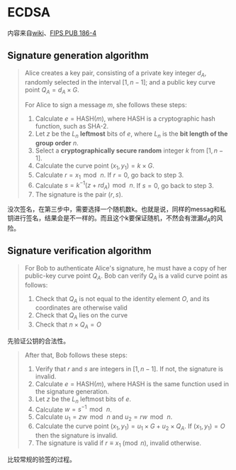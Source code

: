 # ECDSA

内容来自[wiki](https://en.wikipedia.org/wiki/Elliptic_Curve_Digital_Signature_Algorithm)、[FIPS PUB 186-4](https://nvlpubs.nist.gov/nistpubs/FIPS/NIST.FIPS.186-4.pdf)

## Signature generation algorithm

> Alice creates a key pair, consisting of a private key integer $d_{A}$, randomly selected in the interval ${\displaystyle [1,n-1]}$; and a public key curve point ${\displaystyle Q_{A}=d_{A}\times G}$. 
>
> For Alice to sign a message ${\displaystyle m}$, she follows these steps:
>
> 1. Calculate ${\displaystyle e={\textrm {HASH}}(m)}$, where HASH is a cryptographic hash function, such as SHA-2.
> 2. Let ${\displaystyle z}$ be the ${\displaystyle L_{n}}$ **leftmost** bits of ${\displaystyle e}$, where ${\displaystyle L_{n}}$ is the **bit length of the group order** ${\displaystyle n}$.
> 3. Select a **cryptographically secure random** integer ${\displaystyle k}$ from ${\displaystyle [1,n-1]}$.
> 4. Calculate the curve point ${\displaystyle (x_{1},y_{1})=k\times G}$.
> 5. Calculate ${\displaystyle r=x_{1}\,{\bmod {\,}}n}$. If ${\displaystyle r=0}$, go back to step 3.
> 6. Calculate ${\displaystyle s=k^{-1}(z+rd_{A})\,{\bmod {\,}}n}$. If ${\displaystyle s=0}$, go back to step 3.
> 7. The signature is the pair ${\displaystyle (r,s)}$.

没次签名，在第三步中，需要选择一个随机数k。也就是说，同样的messag和私钥进行签名，结果会是不一样的。而且这个k要保证随机，不然会有泄漏$d_A$的风险。

## Signature verification algorithm

> For Bob to authenticate Alice's signature, he must have a copy of her public-key curve point ${\displaystyle Q_{A}}$. Bob can verify ${\displaystyle Q_{A}}$ is a valid curve point as follows:
>
> 1. Check that ${\displaystyle Q_{A}}$ is not equal to the identity element ${\displaystyle O}$, and its coordinates are otherwise valid
> 2. Check that ${\displaystyle Q_{A}}$ lies on the curve
> 3. Check that ${\displaystyle n\times Q_{A}=O}$

先验证公钥的合法性。

> After that, Bob follows these steps:
>
> 1. Verify that ${\displaystyle r}$ and ${\displaystyle s}$ are integers in ${\displaystyle [1,n-1]}$. If not, the signature is invalid.
> 2. Calculate ${\displaystyle e={\textrm {HASH}}(m)}$, where HASH is the same function used in the signature generation.
> 3. Let ${\displaystyle z}$ be the ${\displaystyle L_{n}}$ leftmost bits of ${\displaystyle e}$.
> 4. Calculate ${\displaystyle w=s^{-1}\,{\bmod {\,}}n}$.
> 5. Calculate ${\displaystyle u_{1}=zw\,{\bmod {\,}}n}$ and ${\displaystyle u_{2}=rw\,{\bmod {\,}}n}$.
> 6. Calculate the curve point ${\displaystyle (x_{1},y_{1})=u_{1}\times G+u_{2}\times Q_{A}}$. If ${\displaystyle (x_{1},y_{1})=O}$ then the signature is invalid.
> 7. The signature is valid if ${\displaystyle r\equiv x_{1}{\pmod {n}}}$, invalid otherwise.

比较常规的验签的过程。
